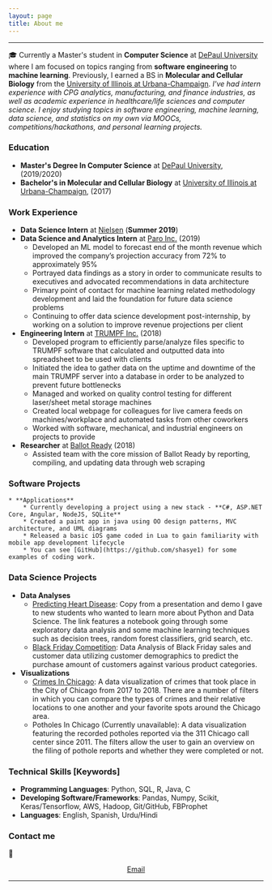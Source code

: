 ```yaml
---
layout: page
title: About me
---
```


-------------

&#127891; Currently a Master's student in **Computer Science** at [DePaul University](http://www.cdm.depaul.edu/academics/Pages/Current/Requirements-MS-in-Computer-Science.aspx) where I am focused on topics ranging from **software engineering** to **machine learning**. Previously, I earned a BS in **Molecular and Cellular Biology** from the [University of Illinois at Urbana-Champaign](http://catalog.illinois.edu/undergraduate/las/academic-units/molecular-cell-bio/molecular-cellular-biology-concentration/).  *I've had intern experience with CPG analytics, manufacturing, and finance industries, as well as academic experience in healthcare/life sciences and computer science. I enjoy studying topics in software engineering, machine learning, data science, and statistics on my own via MOOCs, competitions/hackathons, and personal learning projects.*

### Education

* **Master's Degree In Computer Science** at [DePaul University](https://www.cdm.depaul.edu/academics/Pages/current/Requirements-MS-in-Computer-Science.aspx), (2019/2020)
* **Bachelor's in Molecular and Cellular Biology** at [University of Illinois at Urbana-Champaign](http://catalog.illinois.edu/undergraduate/las/academic-units/molecular-cell-bio/molecular-cellular-biology-concentration/), (2017)

### Work Experience
* **Data Science Intern** at [Nielsen](https://www.nielsen.com) (**Summer 2019**)
* **Data Science and Analytics Intern** at [Paro Inc.](https://www.paro.io) (2019)
    *	Developed an ML model to forecast end of the month revenue which improved the company’s projection accuracy from 72% to approximately 95%
    *	Portrayed data findings as a story in order to communicate results to executives and advocated recommendations in data architecture
    *	Primary point of contact for machine learning related methodology development and laid the foundation for future data science problems
    *	Continuing to offer data science development post-internship, by working on a solution to improve revenue projections per client
* **Engineering Intern** at [TRUMPF Inc.](https://www.trumpf.com/en_US/) (2018)
    * Developed program to efficiently parse/analyze files specific to TRUMPF software that calculated and outputted data into spreadsheet to be used with clients
    * Initiated the idea to gather data on the uptime and downtime of the main TRUMPF server into a database in order to be analyzed to prevent future bottlenecks
    * Managed and worked on quality control testing for different laser/sheet metal storage machines
    * Created local webpage for colleagues for live camera feeds on machines/workplace and automated tasks from other coworkers
    * Worked with software, mechanical, and industrial engineers on projects to provide
* **Researcher** at [Ballot Ready](https://www.ballotready.org) (2018)
    * Assisted team with the core mission of Ballot Ready by reporting, compiling, and updating data through web scraping

### Software Projects

    * **Applications**
        * Currently developing a project using a new stack - **C#, ASP.NET Core, Angular, NodeJS, SQLite**
        * Created a paint app in java using OO design patterns, MVC architecture, and UML diagrams
        * Released a basic iOS game coded in Lua to gain familiarity with mobile app development lifecycle
        * You can see [GitHub](https://github.com/shasye1) for some examples of coding work.

### Data Science Projects

* **Data Analyses**
  * [Predicting Heart Disease](https://www.shahbazsyed.com/heartdisease): Copy from a presentation and demo I gave to new students who wanted to learn more about Python and Data Science. The link features a notebook going through some exploratory data analysis and some machine learning techniques such as decision trees, random forest classifiers, grid search, etc.
  * [Black Friday Competition](https://www.shahbazsyed.com/Black_Friday): Data Analysis of Black Friday sales and customer data utilizing customer demographics to predict the purchase amount of customers against various product categories.
* **Visualizations**
  * [Crimes In Chicago](https://www.shahbazsyed.com/crimes): A data visualization of crimes that took place in the City of Chicago from 2017 to 2018. There are a number of filters in which you can compare the types of crimes and their relative locations to one another and your favorite spots around the Chicago area.
  * Potholes In Chicago (Currently unavailable): A data visualization featuring the recorded potholes reported via the 311 Chicago call center since 2011. The filters allow the user to gain an overview on the filing of pothole reports and whether they were completed or not.


### Technical Skills [Keywords]
* **Programming Languages**: Python, SQL, R, Java, C
* **Developing Software/Frameworks**: Pandas, Numpy, Scikit, Keras/Tensorflow, AWS, Hadoop, Git/GitHub, FBProphet
* **Languages**: English, Spanish, Urdu/Hindi


### Contact me

&#128233; <div align="center"> <a href="mailto:shasye54@gmail.com" class="btn btn-success"><span class="glyphicons glyphicons-envelope"></span>Email</a> </div>

---
